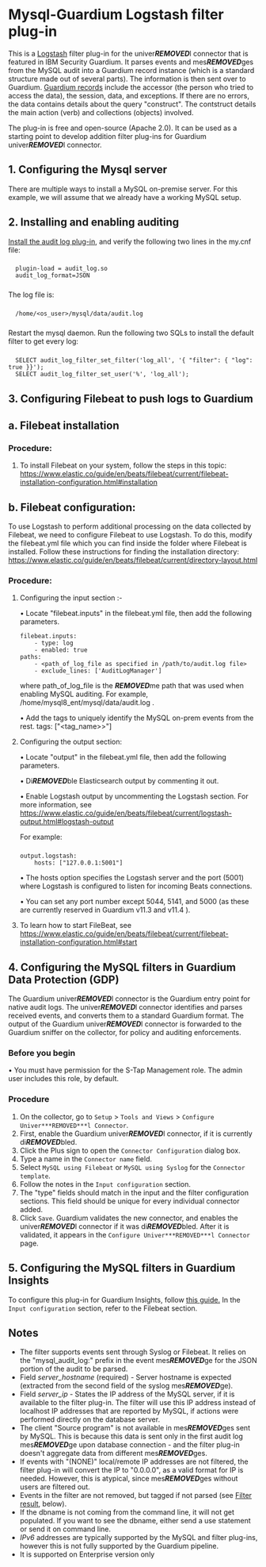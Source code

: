 # Mysql-Guardium Logstash filter plug-in
This is a [Logstash](https://github.com/elastic/logstash) filter plug-in for the univer***REMOVED***l connector that is featured in IBM Security Guardium. It parses events and mes***REMOVED***ges from the MySQL audit into a Guardium record instance (which is a standard structure made out of several parts). The information is then sent over to Guardium. [Guardium records](https://github.com/IBM/univer***REMOVED***l-connectors/blob/main/common/src/main/java/com/ibm/guardium/univer***REMOVED***lconnector/commons/structures/Record.java) include the accessor (the person who tried to access the data), the session, data, and exceptions. If there are no errors, the data contains details about the query "construct". The contstruct details the main action (verb) and collections (objects) involved.

The plug-in is free and open-source (Apache 2.0). It can be used as a starting point to develop addition filter plug-ins for Guardium univer***REMOVED***l connector.

## 1. Configuring the Mysql server
There are multiple ways to install a MySQL on-premise server. For this example, we will assume that we already have a working MySQL setup.
## 2. Installing and enabling auditing
[Install the audit log plug-in](https://dev.mysql.com/doc/mysql-secure-deployment-guide/5.7/en/secure-deployment-audit.html), and verify the following two lines in the my.cnf file:
###
      plugin-load = audit_log.so
      audit_log_format=JSON
###

The log file is:
###
      /home/<os_user>/mysql/data/audit.log
###

Restart the mysql daemon.
Run the following two SQLs to install the default filter to get every log:

###
      SELECT audit_log_filter_set_filter('log_all', '{ "filter": { "log": true }}');
      SELECT audit_log_filter_set_user('%', 'log_all');
###

## 3. Configuring Filebeat to push logs to Guardium

## a. Filebeat installation

### Procedure:

1. To install Filebeat on your system, follow the steps in this topic:
   https://www.elastic.co/guide/en/beats/filebeat/current/filebeat-installation-configuration.html#installation

## b. Filebeat configuration:

To use Logstash to perform additional processing on the data collected by Filebeat, we need to configure Filebeat to use Logstash. To do this, modify the filebeat.yml file which you can find inside the folder where Filebeat is installed. Follow these instructions for finding the installation directory:
https://www.elastic.co/guide/en/beats/filebeat/current/directory-layout.html

### Procedure:

1. Configuring the input section :-

   • Locate "filebeat.inputs" in the filebeat.yml file, then add the following parameters.

       filebeat.inputs:
   		   - type: log   
   		   - enabled: true
   	   paths:
   		   - <path_of_log_file as specified in /path/to/audit.log file>
   		   - exclude_lines: ['AuditLogManager']

   where path_of_log_file is the ***REMOVED***me path that was used when enabling MySQL auditing. For example, /home/mysql8_ent/mysql/data/audit.log .

   • Add the tags to uniquely identify the MySQL on-prem events from the rest.
   tags: ["<tag_name>>"]

2. Configuring the output section:

   • Locate "output" in the filebeat.yml file, then add the following parameters.

   • Di***REMOVED***ble Elasticsearch output by commenting it out.

   • Enable Logstash output by uncommenting the Logstash section. For more information, see https://www.elastic.co/guide/en/beats/filebeat/current/logstash-output.html#logstash-output

   For example:
   ### 
   	   output.logstash:
   		   hosts: ["127.0.0.1:5001"]
   	
   	 • The hosts option specifies the Logstash server and the port (5001) where Logstash is configured to listen for incoming Beats connections.

   	 • You can set any port number except 5044, 5141, and 5000 (as these are currently reserved in Guardium v11.3 and v11.4 ).

3. To learn how to start FileBeat, see https://www.elastic.co/guide/en/beats/filebeat/current/filebeat-installation-configuration.html#start


## 4. Configuring the MySQL filters in Guardium Data Protection (GDP)

The Guardium univer***REMOVED***l connector is the Guardium entry point for native audit logs.
The univer***REMOVED***l connector identifies and parses received events, and converts them to a standard Guardium format.
The output of the Guardium univer***REMOVED***l connector is forwarded to the Guardium sniffer on the collector, for policy and auditing enforcements.

### Before you begin
• You must have permission for the S-Tap Management role. The admin user includes this role, by default.

### Procedure

1. On the collector, go to ```Setup``` > ```Tools and Views``` > ```Configure Univer***REMOVED***l Connector```.
2. First, enable the Guardium univer***REMOVED***l connector, if it is currently di***REMOVED***bled.
3. Click the Plus sign to open the ```Connector Configuration``` dialog box.
4. Type a name in the ```Connector name``` field.
5. Select ```MySQL using Filebeat``` or ```MySQL using Syslog``` for the ```Connector template```.
6. Follow the notes in the ```Input configuration``` section.
7. The "type" fields should match in the input and the filter configuration sections. This field should be unique for every individual connector added.
8. Click ```Save```. Guardium validates the new connector, and enables the univer***REMOVED***l connector if it was di***REMOVED***bled. After it is validated, it appears in the ```Configure Univer***REMOVED***l Connector``` page.

## 5. Configuring the MySQL filters in Guardium Insights
To configure this plug-in for Guardium Insights, follow [this guide.](https://github.com/IBM/univer***REMOVED***l-connectors/blob/main/docs/UC_Configuration_GI.md)
In the ```Input configuration``` section, refer to the Filebeat section.


## Notes
* The filter supports events sent through Syslog or Filebeat. It relies on the "mysql_audit_log:" prefix in the event mes***REMOVED***ge for the JSON portion of the audit to be parsed.
* Field _server_hostname_ (required) - Server hostname is expected (extracted from the second field of the syslog mes***REMOVED***ge).
* Field _server_ip_ - States the IP address of the MySQL server, if it is available to the filter plug-in. The filter will use this IP address instead of localhost IP addresses that are reported by MySQL, if actions were performed directly on the database server.
* The client "Source program" is not available in mes***REMOVED***ges sent by MySQL. This is because this data is sent only in the first audit log mes***REMOVED***ge upon database connection - and the filter plug-in doesn't aggregate data from different mes***REMOVED***ges.
* If events with "(NONE)" local/remote IP addresses are not filtered, the filter plug-in will convert the IP to "0.0.0.0", as a valid format for IP is needed. However, this is atypical, since mes***REMOVED***ges without users are filtered out.
* Events in the filter are not removed, but tagged if not parsed (see [Filter result](#filter-result), below).
*  If the dbname is not coming from the command line, it will not get populated. If you want to see the dbname, either  send a use statement or send it on command line.
* *IPv6* addresses are typically supported by the MySQL and filter plug-ins, however this is not fully supported by the Guardium pipeline.
* It is supported on Enterprise version only
